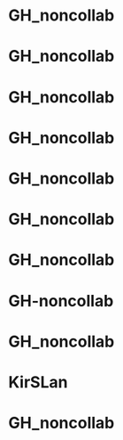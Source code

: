 # GH_noncollab
# GH_noncollab
# GH_noncollab
# GH_noncollab
# GH_noncollab
# GH_noncollab
# GH_noncollab
# GH-noncollab
# GH_noncollab
# KirSLan
# GH_noncollab

